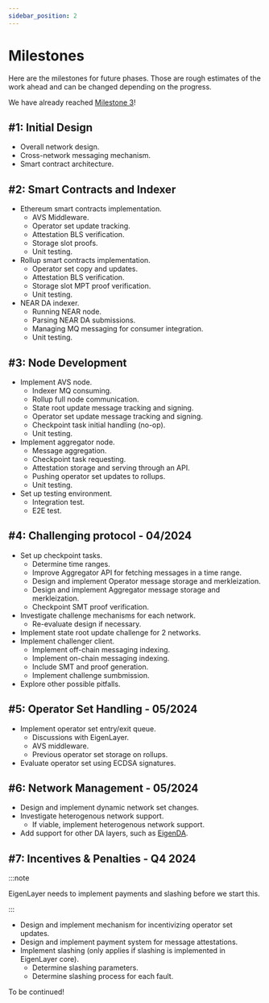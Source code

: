 ```yaml
---
sidebar_position: 2
---
```


# Milestones

Here are the milestones for future phases. Those are rough estimates of the
work ahead and can be changed depending on the progress.

We have already reached [Milestone 3](#3-node-development)!

## #1: Initial Design

* Overall network design.
* Cross-network messaging mechanism.
* Smart contract architecture.

## #2: Smart Contracts and Indexer

* Ethereum smart contracts implementation.
  * AVS Middleware.
  * Operator set update tracking.
  * Attestation BLS verification.
  * Storage slot proofs.
  * Unit testing.
* Rollup smart contracts implementation.
  * Operator set copy and updates.
  * Attestation BLS verification.
  * Storage slot MPT proof verification.
  * Unit testing.
* NEAR DA indexer.
  * Running NEAR node.
  * Parsing NEAR DA submissions.
  * Managing MQ messaging for consumer integration.
  * Unit testing.

## #3: Node Development

* Implement AVS node.
  * Indexer MQ consuming.
  * Rollup full node communication.
  * State root update message tracking and signing.
  * Operator set update message tracking and signing.
  * Checkpoint task initial handling (no-op).
  * Unit testing.
* Implement aggregator node.
  * Message aggregation.
  * Checkpoint task requesting.
  * Attestation storage and serving through an API.
  * Pushing operator set updates to rollups.
  * Unit testing.
* Set up testing environment.
  * Integration test.
  * E2E test.

## #4: Challenging protocol - 04/2024

* Set up checkpoint tasks.
  * Determine time ranges.
  * Improve Aggregator API for fetching messages in a time range.
  * Design and implement Operator message storage and merkleization.
  * Design and implement Aggregator message storage and merkleization.
  * Checkpoint SMT proof verification.
* Investigate challenge mechanisms for each network.
  * Re-evaluate design if necessary.
* Implement state root update challenge for 2 networks.
* Implement challenger client.
  * Implement off-chain messaging indexing.
  * Implement on-chain messaging indexing.
  * Include SMT and proof generation.
  * Implement challenge sumbmission.
* Explore other possible pitfalls.

## #5: Operator Set Handling - 05/2024

* Implement operator set entry/exit queue.
  * Discussions with EigenLayer.
  * AVS middleware.
  * Previous operator set storage on rollups.
* Evaluate operator set using ECDSA signatures.

## #6: Network Management - 05/2024

- Design and implement dynamic network set changes.
- Investigate heterogenous network support.
  - If viable, implement heterogenous network support.
- Add support for other DA layers, such as [EigenDA](https://eigenda.xyz/).

## #7: Incentives & Penalties - Q4 2024
:::note

EigenLayer needs to implement payments and slashing before we start this.

:::

- Design and implement mechanism for incentivizing operator set updates.
- Design and implement payment system for message attestations.
- Implement slashing (only applies if slashing is implemented in EigenLayer core).
  - Determine slashing parameters.
  - Determine slashing process for each fault.

To be continued!